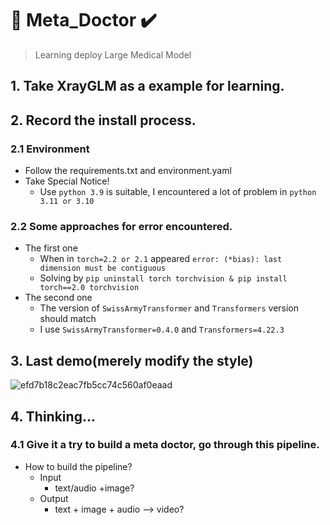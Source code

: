 # 🏥 Meta_Doctor ✔️ 
> Learning deploy Large Medical Model 
## 1. Take XrayGLM as a example for learning.

## 2. Record the install process.
### 2.1 Environment
+ Follow the requirements.txt and environment.yaml
+ Take Special Notice!
  +  Use `python 3.9` is suitable, I encountered a lot of problem in `python 3.11 or 3.10`
### 2.2 Some approaches for error encountered.
+ The first one
  + When in `torch=2.2 or 2.1` appeared `error: (*bias): last dimension must be contiguous`
  + Solving by `pip uninstall torch torchvision & pip install torch==2.0 torchvision`
+ The second one
  + The version of `SwissArmyTransformer` and `Transformers` version should match
  + I use `SwissArmyTransformer=0.4.0` and `Transformers=4.22.3`
## 3. Last demo(merely modify the style)
![efd7b18c2eac7fb5cc74c560af0eaad](https://github.com/lililuya/Meta_Doctor/assets/141640497/a75fe63e-5043-4323-9d3b-9edb6d86dbdd)

## 4. Thinking...
### 4.1 Give it a try to build a meta doctor, go through this pipeline.
+ How to build the pipeline?
  + Input
    + text/audio +image?
  + Output
    + text + image + audio --> video?
